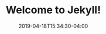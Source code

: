 ---
title: "Welcome to Jekyll!"
date: 2019-04-18T15:34:30-04:00
categories:
    - blog
tags:
    - Jekyll
    - update
---